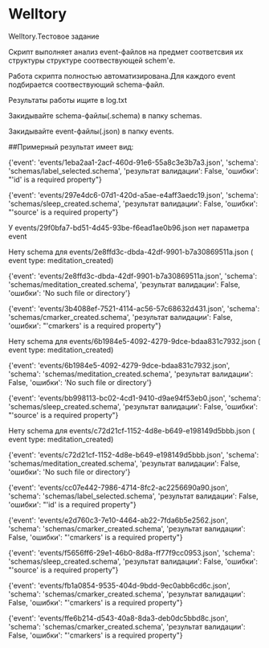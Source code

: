 # Welltory
Welltory.Тестовое задание

Скрипт выполняет анализ event-файлов на предмет соответсвия их структуры структуре соотвествующей schem'е.

Работа скрипта полностью автоматизирована.Для каждого event подбирается соотвествующий schema-файл.

Результаты работы ищите в log.txt

Закидывайте schema-файлы(.schema) в папку schemas. 

Закидывайте event-файлы(.json) в папку events.

##Примерный результат имеет вид:  

{'event': 'events/1eba2aa1-2acf-460d-91e6-55a8c3e3b7a3.json', 'schema': 'schemas/label_selected.schema', 'результат валидации': False, 'ошибки': "'id' is a required property"}

{'event': 'events/297e4dc6-07d1-420d-a5ae-e4aff3aedc19.json', 'schema': 'schemas/sleep_created.schema', 'результат валидации': False, 'ошибки': "'source' is a required property"}

У events/29f0bfa7-bd51-4d45-93be-f6ead1ae0b96.json нет параметра event

Нету schema для events/2e8ffd3c-dbda-42df-9901-b7a30869511a.json ( event type: meditation_created)

{'event': 'events/2e8ffd3c-dbda-42df-9901-b7a30869511a.json', 'schema': 'schemas/meditation_created.schema', 'результат валидации': False, 'ошибки': 'No such file or directory'}

{'event': 'events/3b4088ef-7521-4114-ac56-57c68632d431.json', 'schema': 'schemas/cmarker_created.schema', 'результат валидации': False, 'ошибки': "'cmarkers' is a required property"}

Нету schema для events/6b1984e5-4092-4279-9dce-bdaa831c7932.json ( event type: meditation_created)

{'event': 'events/6b1984e5-4092-4279-9dce-bdaa831c7932.json', 'schema': 'schemas/meditation_created.schema', 'результат валидации': False, 'ошибки': 'No such file or directory'}

{'event': 'events/bb998113-bc02-4cd1-9410-d9ae94f53eb0.json', 'schema': 'schemas/sleep_created.schema', 'результат валидации': False, 'ошибки': "'source' is a required property"}

Нету schema для events/c72d21cf-1152-4d8e-b649-e198149d5bbb.json ( event type: meditation_created)

{'event': 'events/c72d21cf-1152-4d8e-b649-e198149d5bbb.json', 'schema': 'schemas/meditation_created.schema', 'результат валидации': False, 'ошибки': 'No such file or directory'}

{'event': 'events/cc07e442-7986-4714-8fc2-ac2256690a90.json', 'schema': 'schemas/label_selected.schema', 'результат валидации': False, 'ошибки': "'id' is a required property"}

{'event': 'events/e2d760c3-7e10-4464-ab22-7fda6b5e2562.json', 'schema': 'schemas/cmarker_created.schema', 'результат валидации': False, 'ошибки': "'cmarkers' is a required property"}

{'event': 'events/f5656ff6-29e1-46b0-8d8a-ff77f9cc0953.json', 'schema': 'schemas/sleep_created.schema', 'результат валидации': False, 'ошибки': "'source' is a required property"}

{'event': 'events/fb1a0854-9535-404d-9bdd-9ec0abb6cd6c.json', 'schema': 'schemas/cmarker_created.schema', 'результат валидации': False, 'ошибки': "'cmarkers' is a required property"}

{'event': 'events/ffe6b214-d543-40a8-8da3-deb0dc5bbd8c.json', 'schema': 'schemas/cmarker_created.schema', 'результат валидации': False, 'ошибки': "'cmarkers' is a required property"}
